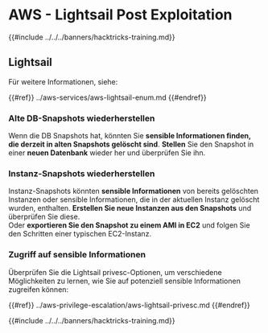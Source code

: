 # AWS - Lightsail Post Exploitation

{{#include ../../../banners/hacktricks-training.md}}

## Lightsail

Für weitere Informationen, siehe:

{{#ref}}
../aws-services/aws-lightsail-enum.md
{{#endref}}

### Alte DB-Snapshots wiederherstellen

Wenn die DB Snapshots hat, könnten Sie **sensible Informationen finden, die derzeit in alten Snapshots gelöscht sind**. **Stellen** Sie den Snapshot in einer **neuen Datenbank** wieder her und überprüfen Sie ihn.

### Instanz-Snapshots wiederherstellen

Instanz-Snapshots könnten **sensible Informationen** von bereits gelöschten Instanzen oder sensible Informationen, die in der aktuellen Instanz gelöscht wurden, enthalten. **Erstellen Sie neue Instanzen aus den Snapshots** und überprüfen Sie diese.\
Oder **exportieren Sie den Snapshot zu einem AMI in EC2** und folgen Sie den Schritten einer typischen EC2-Instanz.

### Zugriff auf sensible Informationen

Überprüfen Sie die Lightsail privesc-Optionen, um verschiedene Möglichkeiten zu lernen, wie Sie auf potenziell sensible Informationen zugreifen können:

{{#ref}}
../aws-privilege-escalation/aws-lightsail-privesc.md
{{#endref}}

{{#include ../../../banners/hacktricks-training.md}}
